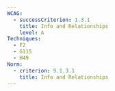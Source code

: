 ```yaml
---
WCAG:
  - successCriterion: 1.3.1
    title: Info and Relationships
    level: A
Techniques:
  - F2
  - G115
  - H49
Norm:
  - criterion: 9.1.3.1
    title: Info and Relationships
---
```


